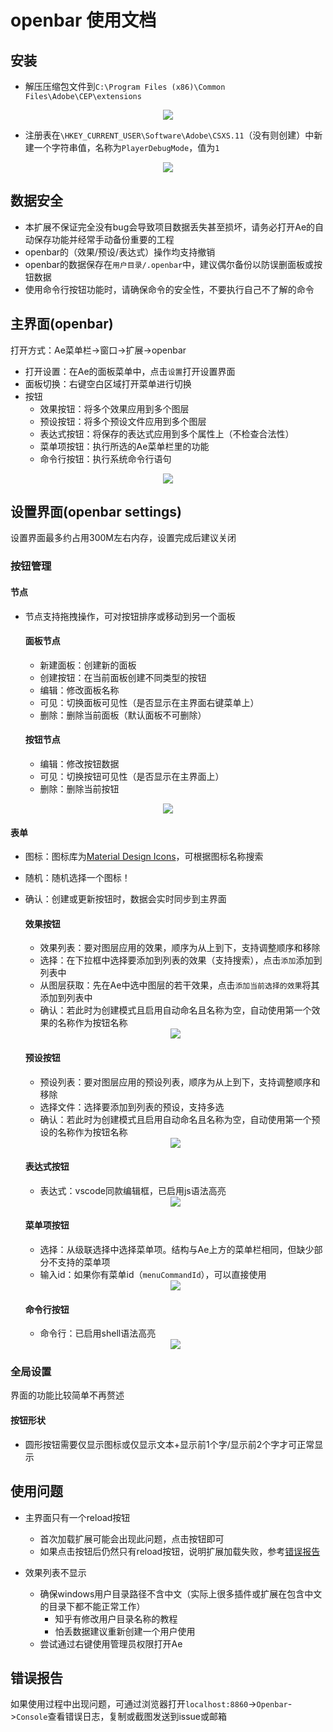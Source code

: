 # openbar 使用文档

## 安装
- 解压压缩包文件到`C:\Program Files (x86)\Common Files\Adobe\CEP\extensions`
<div style="text-align: center;">
  <img src="usage_1.png" />
</div>

- 注册表在`\HKEY_CURRENT_USER\Software\Adobe\CSXS.11`（没有则创建）中新建一个字符串值，名称为`PlayerDebugMode`，值为`1`
<div style="text-align: center;">
  <img src="usage_2.png" />
</div>

## 数据安全
- 本扩展不保证完全没有bug会导致项目数据丢失甚至损坏，请务必打开Ae的自动保存功能并经常手动备份重要的工程
- openbar的（效果/预设/表达式）操作均支持撤销
- openbar的数据保存在`用户目录/.openbar`中，建议偶尔备份以防误删面板或按钮数据
- 使用命令行按钮功能时，请确保命令的安全性，不要执行自己不了解的命令

## 主界面(openbar)
打开方式：Ae菜单栏->窗口->扩展->openbar
- 打开设置：在Ae的面板菜单中，点击`设置`打开设置界面
- 面板切换：右键空白区域打开菜单进行切换
- 按钮
    - 效果按钮：将多个效果应用到多个图层
    - 预设按钮：将多个预设文件应用到多个图层
    - 表达式按钮：将保存的表达式应用到多个属性上（不检查合法性）
    - 菜单项按钮：执行所选的Ae菜单栏里的功能
    - 命令行按钮：执行系统命令行语句
<div style="text-align: center;">
  <img src="usage_3.png" />
</div>

## 设置界面(openbar settings)

设置界面最多约占用300M左右内存，设置完成后建议关闭

### 按钮管理

#### 节点
- 节点支持拖拽操作，可对按钮排序或移动到另一个面板

    #### 面板节点
    - 新建面板：创建新的面板
    - 创建按钮：在当前面板创建不同类型的按钮
    - 编辑：修改面板名称
    - 可见：切换面板可见性（是否显示在主界面右键菜单上）
    - 删除：删除当前面板（默认面板不可删除）

    #### 按钮节点
    - 编辑：修改按钮数据
    - 可见：切换按钮可见性（是否显示在主界面上）
    - 删除：删除当前按钮

<div style="text-align: center;">
  <img src="usage_4.png" />
</div>

#### 表单
- 图标：图标库为[Material Design Icons](https://pictogrammers.com/library/mdi/)，可根据图标名称搜索
- 随机：随机选择一个图标！
- 确认：创建或更新按钮时，数据会实时同步到主界面

    #### 效果按钮
    - 效果列表：要对图层应用的效果，顺序为从上到下，支持调整顺序和移除
    - 选择：在下拉框中选择要添加到列表的效果（支持搜索），点击`添加`添加到列表中
    - 从图层获取：先在Ae中选中图层的若干效果，点击`添加当前选择的效果`将其添加到列表中
    - 确认：若此时为创建模式且启用自动命名且名称为空，自动使用第一个效果的名称作为按钮名称
    <div style="text-align: center;">
      <img src="usage_5.png" />
    </div>

    #### 预设按钮
    - 预设列表：要对图层应用的预设列表，顺序为从上到下，支持调整顺序和移除
    - 选择文件：选择要添加到列表的预设，支持多选
    - 确认：若此时为创建模式且启用自动命名且名称为空，自动使用第一个预设的名称作为按钮名称
    <div style="text-align: center;">
      <img src="usage_6.png" />
    </div>
        
    #### 表达式按钮
    - 表达式：vscode同款编辑框，已启用js语法高亮
    <div style="text-align: center;">
      <img src="usage_7.png" />
    </div>

    #### 菜单项按钮
    - 选择：从级联选择中选择菜单项。结构与Ae上方的菜单栏相同，但缺少部分不支持的菜单项
    - 输入id：如果你有菜单id（`menuCommandId`），可以直接使用
    <div style="text-align: center;">
      <img src="usage_8.png" />
    </div>

    #### 命令行按钮
    - 命令行：已启用shell语法高亮
    <div style="text-align: center;">
      <img src="usage_9.png" />
    </div>

### 全局设置
界面的功能比较简单不再赘述

#### 按钮形状
- 圆形按钮需要仅显示图标或仅显示文本+显示前1个字/显示前2个字才可正常显示

## 使用问题

- 主界面只有一个reload按钮
    - 首次加载扩展可能会出现此问题，点击按钮即可
    - 如果点击按钮后仍然只有reload按钮，说明扩展加载失败，参考[错误报告](#错误报告)

- 效果列表不显示
    - 确保windows用户目录路径不含中文（实际上很多插件或扩展在包含中文的目录下都不能正常工作）
        - 知乎有修改用户目录名称的教程
        - 怕丢数据建议重新创建一个用户使用
    - 尝试通过右键使用管理员权限打开Ae

## 错误报告
如果使用过程中出现问题，可通过浏览器打开`localhost:8860`->`Openbar`->`Console`查看错误日志，复制或截图发送到issue或邮箱